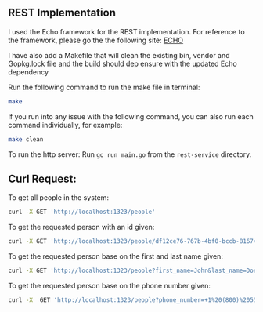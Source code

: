 ## REST Implementation

I used the Echo framework for the REST implementation. For reference to the framework, please go the the following site: 
[ECHO](https://echo.labstack.com/)

I have also add a Makefile that will clean the existing bin, vendor and Gopkg.lock file and the build should dep ensure with the updated Echo dependency

Run the following command to run the make file in terminal:
``` bash
make
```

If you run into any issue with the following command, you can also run each command individually, for example:
``` bash
make clean
```
To run the http server:
Run ```go run main.go``` from the `rest-service` directory.

## Curl Request:

To get all people in the system:
``` bash
curl -X GET 'http://localhost:1323/people'
```
To get the requested person with an id given:
``` bash
curl -X GET 'http://localhost:1323/people/df12ce76-767b-4bf0-bccb-816745df9e70'
```

To get the requested person base on the first and last name given:
``` bash
curl -X GET 'http://localhost:1323/people?first_name=John&last_name=Doe'
```

To get the requested person base on the phone number given:
``` bash
curl -X  GET 'http://localhost:1323/people?phone_number=+1%20(800)%20555-1313'
```
